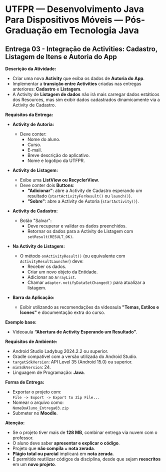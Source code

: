 # UTFPR — Desenvolvimento Java Para Dispositivos Móveis — Pós-Graduação em Tecnologia Java

## Entrega 03 - Integração de Activities: Cadastro, Listagem de Itens e Autoria do App

**Descrição da Atividade:**
- Criar uma nova **Activity** que exiba os dados de **Autoria do App**.
- Implementar a **transição entre Activities** criadas nas entregas anteriores: **Cadastro** e **Listagem**.
- A Activity de **Listagem de dados** não irá mais carregar dados estáticos dos Resources, mas sim exibir dados cadastrados dinamicamente via a Activity de Cadastro.

**Requisitos da Entrega:**

- **Activity de Autoria:**
  - Deve conter:
    - Nome do aluno.
    - Curso.
    - E-mail.
    - Breve descrição do aplicativo.
    - Nome e logotipo da UTFPR.

- **Activity de Listagem:**
  - Exibe uma **ListView ou RecyclerView**.
  - Deve conter dois **Buttons**:
    - **"Adicionar"**: abre a Activity de Cadastro esperando um resultado (`startActivityForResult()` ou `launch()`).
    - **"Sobre"**: abre a Activity de Autoria (`startActivity()`).

- **Activity de Cadastro:**
  - Botão "Salvar":
    - Deve recuperar e validar os dados preenchidos.
    - Retornar os dados para a Activity de Listagem com `setResult(RESULT_OK)`.

- **Na Activity de Listagem:**
  - O método `onActivityResult()` (ou equivalente com `ActivityResultLauncher`) deve:
    - Receber os dados.
    - Criar um novo objeto da Entidade.
    - Adicionar ao `ArrayList`.
    - Chamar `adapter.notifyDataSetChanged()` para atualizar a listagem.

- **Barra da Aplicação:**
  - Exibir utilizando as recomendações da videoaula **"Temas, Estilos e Ícones"** e documentação extra do curso.

**Exemplo base:**
- Videoaula **“Abertura de Activity Esperando um Resultado”**.

**Requisitos de Ambiente:**
- Android Studio Ladybug 2024.2.2 ou superior.
- Gradle compatível com a versão utilizada do Android Studio.
- `targetSdkVersion`: API Level 35 (Android 15.0) ou superior.
- `minSdkVersion`: 24.
- Linguagem de Programação: **Java**.

**Forma de Entrega:**
- Exportar o projeto com:  
  `File -> Export -> Export to Zip File...`
- Nomear o arquivo como:  
  `NomeDoAluno_Entrega03.zip`
- Submeter no **Moodle**.

**Atenção:**
- Se o projeto tiver mais de **128 MB**, combinar entrega via nuvem com o professor.
- O aluno deve saber **apresentar e explicar o código**.
- Projeto que **não compila = nota zerada**.
- **Plágio total ou parcial** implicará em **nota zerada**.
- É permitido reutilizar códigos da disciplina, desde que sejam **reescritos** em um **novo projeto**.
